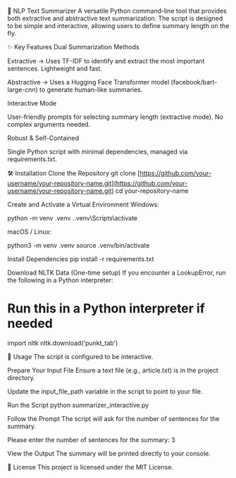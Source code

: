 📝 NLP Text Summarizer
A versatile Python command-line tool that provides both extractive and abstractive text summarization. The script is designed to be simple and interactive, allowing users to define summary length on the fly.

✨ Key Features
Dual Summarization Methods

Extractive → Uses TF-IDF to identify and extract the most important sentences. Lightweight and fast.

Abstractive → Uses a Hugging Face Transformer model (facebook/bart-large-cnn) to generate human-like summaries.

Interactive Mode

User-friendly prompts for selecting summary length (extractive mode). No complex arguments needed.

Robust & Self-Contained

Single Python script with minimal dependencies, managed via requirements.txt.

🛠️ Installation
Clone the Repository
git clone [https://github.com/your-username/your-repository-name.git](https://github.com/your-username/your-repository-name.git)
cd your-repository-name

Create and Activate a Virtual Environment
Windows:

python -m venv .venv
.\.venv\Scripts\activate

macOS / Linux:

python3 -m venv .venv
source .venv/bin/activate

Install Dependencies
pip install -r requirements.txt

Download NLTK Data (One-time setup)
If you encounter a LookupError, run the following in a Python interpreter:

# Run this in a Python interpreter if needed

import nltk
nltk.download('punkt_tab')

🚀 Usage
The script is configured to be interactive.

Prepare Your Input File
Ensure a text file (e.g., article.txt) is in the project directory.

Update the input_file_path variable in the script to point to your file.

Run the Script
python summarizer_interactive.py

Follow the Prompt
The script will ask for the number of sentences for the summary.

Please enter the number of sentences for the summary: 3

View the Output
The summary will be printed directly to your console.

📜 License
This project is licensed under the MIT License.
